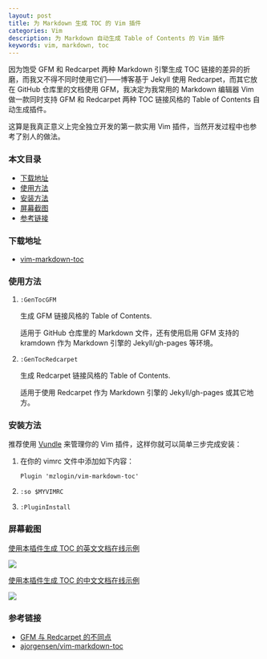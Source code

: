 ```yaml
---
layout: post
title: 为 Markdown 生成 TOC 的 Vim 插件
categories: Vim
description: 为 Markdown 自动生成 Table of Contents 的 Vim 插件
keywords: vim, markdown, toc
---
```


因为饱受 GFM 和 Redcarpet 两种 Markdown 引擎生成 TOC 链接的差异的折磨，而我又不得不同时使用它们——博客基于 Jekyll 使用 Redcarpet，而其它放在 GitHub 仓库里的文档使用 GFM，我决定为我常用的 Markdown 编辑器 Vim 做一款同时支持 GFM 和 Redcarpet 两种 TOC 链接风格的 Table of Contents 自动生成插件。

这算是我真正意义上完全独立开发的第一款实用 Vim 插件，当然开发过程中也参考了别人的做法。

### 本文目录

* [下载地址](#下载地址)
* [使用方法](#使用方法)
* [安装方法](#安装方法)
* [屏幕截图](#屏幕截图)
* [参考链接](#参考链接)

### 下载地址

* [vim-markdown-toc](https://github.com/mzlogin/vim-markdown-toc)

### 使用方法

1. `:GenTocGFM`

    生成 GFM 链接风格的 Table of Contents.

    适用于 GitHub 仓库里的 Markdown 文件，还有使用启用 GFM 支持的 kramdown 作为 Markdown 引擎的 Jekyll/gh-pages 等环境。

2. `:GenTocRedcarpet`

    生成 Redcarpet 链接风格的 Table of Contents.

    适用于使用 Redcarpet 作为 Markdown 引擎的 Jekyll/gh-pages 或其它地方。

### 安装方法

推荐使用 [Vundle](http://github.com/VundleVim/Vundle.Vim) 来管理你的 Vim 插件，这样你就可以简单三步完成安装：

1. 在你的 vimrc 文件中添加如下内容：

    ```
    Plugin 'mzlogin/vim-markdown-toc'
    ```

2. `:so $MYVIMRC`

3. `:PluginInstall`

### 屏幕截图

[使用本插件生成 TOC 的英文文档在线示例](https://github.com/mzlogin/chinese-copywriting-guidelines/blob/Simplified/README.en.md)

![](https://github.com/mzlogin/vim-markdown-toc/raw/master/screenshots/english.gif)

[使用本插件生成 TOC 的中文文档在线示例](http://mazhuang.org/wiki/chinese-copywriting-guidelines/)

![](https://github.com/mzlogin/vim-markdown-toc/raw/master/screenshots/chinese.gif)

### 参考链接

* [GFM 与 Redcarpet 的不同点](http://mazhuang.org/2015/12/05/diff-between-gfm-and-redcarpet/)
* [ajorgensen/vim-markdown-toc](https://github.com/ajorgensen/vim-markdown-toc)
